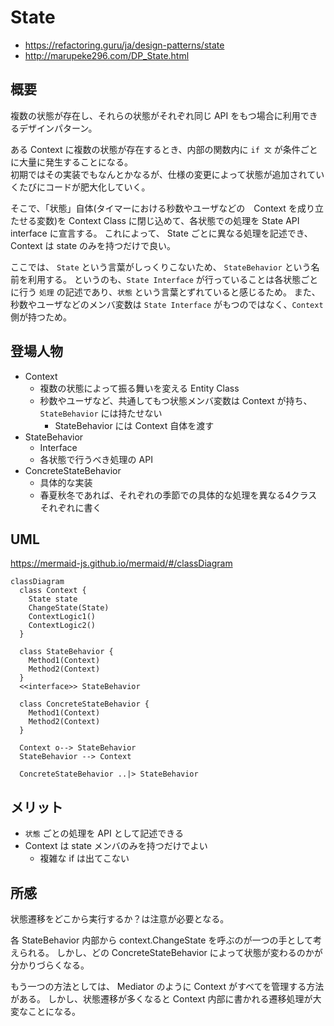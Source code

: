 
# State

- https://refactoring.guru/ja/design-patterns/state
- http://marupeke296.com/DP_State.html

## 概要

複数の状態が存在し、それらの状態がそれぞれ同じ API をもつ場合に利用できるデザインパターン。

ある Context に複数の状態が存在するとき、内部の関数内に `if 文` が条件ごとに大量に発生することになる。    
初期ではその実装でもなんとかなるが、仕様の変更によって状態が追加されていくたびにコードが肥大化していく。

そこで、「状態」自体(タイマーにおける秒数やユーザなどの　Context を成り立たせる変数)を Context Class に閉じ込めて、各状態での処理を State API interface に宣言する。
これによって、 State ごとに異なる処理を記述でき、 Context は state のみを持つだけで良い。

ここでは、 `State` という言葉がしっくりこないため、 `StateBehavior` という名前を利用する。
というのも、`State Interface` が行っていることは各状態ごとに行う `処理` の記述であり、`状態` という言葉とずれていると感じるため。
また、秒数やユーザなどのメンバ変数は `State Interface` がもつのではなく、`Context` 側が持つため。

## 登場人物

- Context
  - 複数の状態によって振る舞いを変える Entity Class
  - 秒数やユーザなど、共通してもつ状態メンバ変数は Context が持ち、 `StateBehavior` には持たせない
    - StateBehavior には Context 自体を渡す
- StateBehavior
  - Interface
  - 各状態で行うべき処理の API
- ConcreteStateBehavior
  - 具体的な実装 
  - 春夏秋冬であれば、それぞれの季節での具体的な処理を異なる4クラスそれぞれに書く

## UML

https://mermaid-js.github.io/mermaid/#/classDiagram

```mermaid
classDiagram
  class Context {
    State state
    ChangeState(State)
    ContextLogic1()
    ContextLogic2()
  }

  class StateBehavior {
    Method1(Context)
    Method2(Context)
  }
  <<interface>> StateBehavior

  class ConcreteStateBehavior {
    Method1(Context)
    Method2(Context)
  }

  Context o--> StateBehavior
  StateBehavior --> Context

  ConcreteStateBehavior ..|> StateBehavior
```

## メリット

- `状態` ごとの処理を API として記述できる
- Context は state メンバのみを持つだけでよい
  - 複雑な if は出てこない

## 所感

状態遷移をどこから実行するか？は注意が必要となる。

各 StateBehavior 内部から context.ChangeState を呼ぶのが一つの手として考えられる。
しかし、どの ConcreteStateBehavior によって状態が変わるのかが分かりづらくなる。

もう一つの方法としては、 Mediator のように Context がすべてを管理する方法がある。
しかし、状態遷移が多くなると Context 内部に書かれる遷移処理が大変なことになる。

